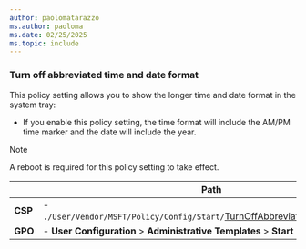 ```yaml
---
author: paolomatarazzo
ms.author: paoloma
ms.date: 02/25/2025
ms.topic: include
---
```


### Turn off abbreviated time and date format

This policy setting allows you to show the longer time and date format in the system tray:

- If you enable this policy setting, the time format will include the AM/PM time marker and the date will include the year.

> [!NOTE]
> A reboot is required for this policy setting to take effect.

|  | Path |
|--|--|
| **CSP** |- `./User/Vendor/MSFT/Policy/Config/Start/`[TurnOffAbbreviatedDateTimeFormat](/windows/client-management/mdm/policy-csp-start#TurnOffAbbreviatedDateTimeFormat) |
| **GPO** |- **User Configuration** > **Administrative Templates** > **Start Menu and Taskbar** |

<!-- not linked yet as it's in Insider>